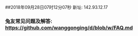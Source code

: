##2018年09月28日07时12分07秒 新址: 142.93.12.17
### 兔友常见问题及解答: https://github.com/wanggonging/d/blob/w/FAQ.md
